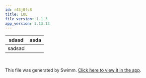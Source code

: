 ```yaml
---
id: r45j0fc8
title: LOL
file_version: 1.1.3
app_version: 1.13.13
---
```


|sdasd |asda |
|------|-----|
|sadsad|<br/>|

<br/>

This file was generated by Swimm. [Click here to view it in the app](https://app.swimm.io/repos/Z2l0aHViJTNBJTNBamF2aWVyZ256LmdpdGh1Yi5pbyUzQSUzQWphdmllckdueg==/docs/r45j0fc8).
